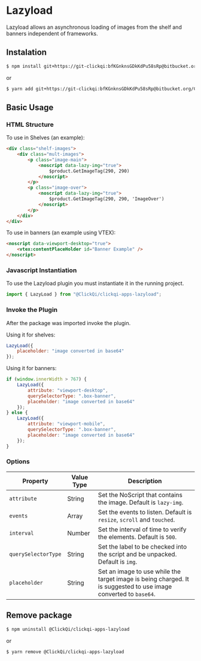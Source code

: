 # **Lazyload**

Lazyload allows an asynchronous loading of images from the shelf and banners independent of frameworks.

## **Instalation**

```bash
$ npm install git+https://git-clickqi:bfKGnknsGDkKdPu58sRp@bitbucket.org/ClickQI/clickqi-apps-lazyload.git --save
```

or

```bash
$ yarn add git+https://git-clickqi:bfKGnknsGDkKdPu58sRp@bitbucket.org/ClickQI/clickqi-apps-lazyload.git
```

## **Basic Usage**

### **HTML Structure**

To use in Shelves (an example):

```html
<div class="shelf-images">
    <div class="mult-images">
        <p class="image-main">
            <noscript data-lazy-img="true">
                $product.GetImageTag(290, 290)
            </noscript>
        </p>
        <p class="image-over">
            <noscript data-lazy-img="true">
                $product.GetImageTag(290, 290, 'ImageOver')
            </noscript>
        </p>
    </div>
</div>
```

To use in banners (an example using VTEX):

```html
<noscript data-viewport-desktop="true">
    <vtex:contentPlaceHolder id="Banner Example" />
</noscript>
```

### **Javascript Instantiation**

To use the Lazyload plugin you must instantiate it in the running project.

```js
import { LazyLoad } from "@ClickQi/clickqi-apps-lazyload";
```

### **Invoke the Plugin**

After the package was imported invoke the plugin.

Using it for shelves:

```js
LazyLoad({
    placeholder: "image converted in base64"
});
```

Using it for banners:

```js
if (window.innerWidth > 767) {
    LazyLoad({
        attribute: "viewport-desktop",
        querySelectorType: ".box-banner",
        placeholder: "image converted in base64"
    });
} else {
    LazyLoad({
        attribute: "viewport-mobile",
        querySelectorType: ".box-banner",
        placeholder: "image converted in base64"
    });
}
```

### **Options**

| Property            | Value Type | Description                                                                                                      |
| ------------------- | ---------- | ---------------------------------------------------------------------------------------------------------------- |
| `attribute`         | String     | Set the NoScript that contains the image. Default is `lazy-img`.                                                 |
| `events`            | Array      | Set the events to listen. Default is `resize`, `scroll` and `touched`.                                           |
| `interval`          | Number     | Set the interval of time to verify the elements. Default is `500`.                                               |
| `querySelectorType` | String     | Set the label to be checked into the script and be unpacked. Default is `img`.                                   |
| `placeholder`       | String     | Set an image to use while the target image is being charged. It is suggested to use image converted to `base64`. |

## **Remove package**

```bash
$ npm uninstall @ClickQi/clickqi-apps-lazyload
```

or

```bash
$ yarn remove @ClickQi/clickqi-apps-lazyload
```
